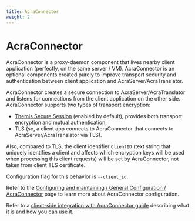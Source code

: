 ```yaml
---
title: AcraConnector
weight: 2
---
```


# AcraConnector

AcraConnector is a proxy-daemon component that lives nearby client application (perfectly, on the same server /  VM). AcraConnector is an optional components created purely to improve transport security and authentication between client application and AcraServer/AcraTranslator.

AcraConnector creates a secure connection to AcraServer/AcraTranslator and listens for connections from the client application on the other side.
AcraConnector supports two types of transport encryption:

- [Themis Secure Session](/themis/crypto-theory/cryptosystems/secure-session/) (enabled by default), provides both transport encryption and mutual authentication,
- TLS (so, a client app connects to AcraConnector that connects to AcraServer/AcraTranslator via TLS).

Also, compared to TLS, the client identifier `ClientID` (text string that uniquely identifies a client and affects which encryption keys will be used when processing this client requests) will be set by AcraConnector, not taken from client TLS certificate.

Configuration flag for this behavior is `--client_id`.

Refer to the [Configuring and maintaining / General Configuration / AcraConnector](/acra/configuring-maintaining/general-configuration/acra-connector/) page to learn more about AcraConnector configuration.

Refer to a [client-side integration with AcraConnector guide](/acra/guides/advanced-integrations/client-side-integration-with-acra-connector/) describing what it is and how you can use it.
